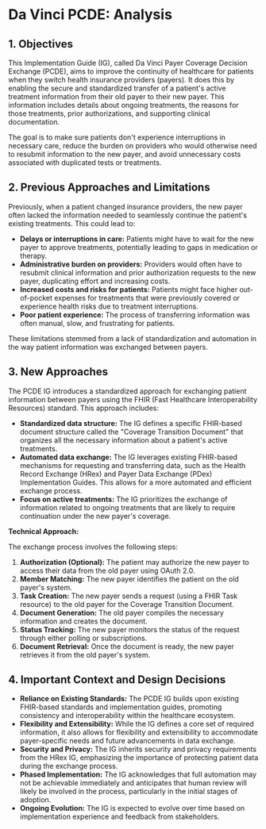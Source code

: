 # Da Vinci PCDE: Analysis

## 1. Objectives

This Implementation Guide (IG), called Da Vinci Payer Coverage Decision Exchange (PCDE), aims to improve the continuity of healthcare for patients when they switch health insurance providers (payers). It does this by enabling the secure and standardized transfer of a patient's active treatment information from their old payer to their new payer. This information includes details about ongoing treatments, the reasons for those treatments, prior authorizations, and supporting clinical documentation. 

The goal is to make sure patients don't experience interruptions in necessary care, reduce the burden on providers who would otherwise need to resubmit information to the new payer, and avoid unnecessary costs associated with duplicated tests or treatments.


## 2. Previous Approaches and Limitations

Previously, when a patient changed insurance providers, the new payer often lacked the information needed to seamlessly continue the patient's existing treatments. This could lead to:

* **Delays or interruptions in care:** Patients might have to wait for the new payer to approve treatments, potentially leading to gaps in medication or therapy.
* **Administrative burden on providers:**  Providers would often have to resubmit clinical information and prior authorization requests to the new payer, duplicating effort and increasing costs.
* **Increased costs and risks for patients:** Patients might face higher out-of-pocket expenses for treatments that were previously covered or experience health risks due to treatment interruptions.
* **Poor patient experience:** The process of transferring information was often manual, slow, and frustrating for patients.

These limitations stemmed from a lack of standardization and automation in the way patient information was exchanged between payers.


## 3. New Approaches

The PCDE IG introduces a standardized approach for exchanging patient information between payers using the FHIR (Fast Healthcare Interoperability Resources) standard. This approach includes:

* **Standardized data structure:** The IG defines a specific FHIR-based document structure called the "Coverage Transition Document" that organizes all the necessary information about a patient's active treatments.
* **Automated data exchange:** The IG leverages existing FHIR-based mechanisms for requesting and transferring data, such as the Health Record Exchange (HRex) and Payer Data Exchange (PDex) Implementation Guides. This allows for a more automated and efficient exchange process.
* **Focus on active treatments:** The IG prioritizes the exchange of information related to ongoing treatments that are likely to require continuation under the new payer's coverage.

**Technical Approach:**

The exchange process involves the following steps:

1. **Authorization (Optional):** The patient may authorize the new payer to access their data from the old payer using OAuth 2.0.
2. **Member Matching:** The new payer identifies the patient on the old payer's system.
3. **Task Creation:** The new payer sends a request (using a FHIR Task resource) to the old payer for the Coverage Transition Document.
4. **Document Generation:** The old payer compiles the necessary information and creates the document.
5. **Status Tracking:** The new payer monitors the status of the request through either polling or subscriptions.
6. **Document Retrieval:** Once the document is ready, the new payer retrieves it from the old payer's system.


## 4. Important Context and Design Decisions

* **Reliance on Existing Standards:** The PCDE IG builds upon existing FHIR-based standards and implementation guides, promoting consistency and interoperability within the healthcare ecosystem.
* **Flexibility and Extensibility:** While the IG defines a core set of required information, it also allows for flexibility and extensibility to accommodate payer-specific needs and future advancements in data exchange.
* **Security and Privacy:** The IG inherits security and privacy requirements from the HRex IG, emphasizing the importance of protecting patient data during the exchange process.
* **Phased Implementation:** The IG acknowledges that full automation may not be achievable immediately and anticipates that human review will likely be involved in the process, particularly in the initial stages of adoption.
* **Ongoing Evolution:** The IG is expected to evolve over time based on implementation experience and feedback from stakeholders.
